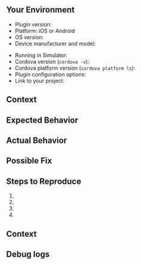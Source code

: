 <!-- PLEASE DON'T DELETE THIS TEMPLATE, OR YOUR ISSUE WILL BE CLOSED/IGNORED !!! -->

<!--- Provide a general summary of the issue in the Title above -->

## Your Environment
<!--- Include as many relevant details about the environment you experienced the bug in -->
<!--- Please specify exact version numbers and don't use terms like "latest", as such reference to numeric version changes over the time -->
* Plugin version:
* Platform: iOS or Android
* OS version:
* Device manufacturer and model:
<!--- If Simulator was used instead of real device, type Yes in following section -->
* Running in Simulator:
* Cordova version (`cordova -v`):
* Cordova platform version (`cordova platform ls`):
* Plugin configuration options: 
* Link to your project:

## Context
<!--- Provide a more detailed introduction to the issue itself, and why you consider it to be a bug -->

## Expected Behavior
<!--- Tell us what should happen -->

## Actual Behavior
<!--- Tell us what happens instead -->

## Possible Fix
<!--- Not obligatory, but suggest a fix or reason for the bug -->

## Steps to Reproduce
<!--- Provide a link to a live example, or an unambiguous set of steps to -->
<!--- reproduce this bug include code to reproduce, if relevant -->
1.
2.
3.
4.

## Context
<!--- How has this bug affected you? What were you trying to accomplish? -->

## Debug logs
<!-- Relevant parts from printAndroidLogs or printIosLogs.
More info in README.md section Debugging.
If you're reporting app crash also provide output of "adb logcat" -->
